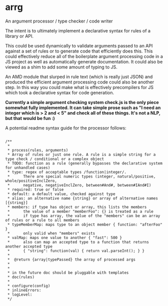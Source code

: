 arrg
====

An argument processor / type checker / code writer

The intent is to ultimately implement a declarative syntax for rules of a library or API.

This could be used dynamically to validate arguments passed to an API against a set of rules
or to generate code that efficiently does this. This could effectively reduce all of the boilerplate
argument processing code in a JS project as well as automatically generate documentation. It could
also be viewed as a shim to add some amount of typing to JS. 

An AMD module that slurped in rule text (which is really just JSON) and produced the efficient
argument processing code could also be another step. In this way you could make what is effectively 
precompilers for JS which took a declarative syntax for code generation. 

<b>
Currently a simple argument checking system check.js is the only piece somewhat fully implemented.
It can take simple prose such as "I need an integer which is > 2 and < 5" and check all of these things.
It's not a NLP, but that would be fun :)
</b>

A potential readme syntax guide for the processor follows:

<pre>
<code>
/**                                                                                                                      
 *                                                                                                                       
 * process(rules, arguments)                                                                                             
 * Array of rules or just one rule. A rule is a simple string for a type check / conditional or a complex object         
 * TODO: function as a rule (generally bypasses the declarative system for unhandled cases)                              
 * type: regex of acceptable types /function|integer/.                                                                   
 *      There are special numeric types (integer, natural/positive, whole/positiveInclZero,                              
 *      negative, negativeInclZero, between#And#, between#IAnd#I)                                                        
 * required: true or false                                                                                               
 * default: a default value, checked against type                                                                        
 * alias: an alternative name {string} or array of alternative names [{string}]                                          
 * members: if type has object or array, this lists the members                                                          
 *      the value of a member "memberFoo": {} is treated as a rule                                                       
 *      if type has array, the value of the "members" can be an array of rules or a rule to all members                  
 * typeMemberMap: maps type to an object member { function: "afterFoo" }                                                 
 *      only valid when "members" exists                                                                                 
 * valMap: maps one value to another { "fast": 500 }                                                                     
 *      also can map an accepted type to a function that returns another accepted type                                   
 *      { "string": function(val) { return val.parseInt(); } }                                                           
 *                                                                                                                       
 *  @return {array|typePassed} the array of processed args                                                               
 *                                                                                                                       
 *                                                                                                                       
 * in the future doc should be pluggable with templates                                                                  
 * doc(rules)                                                                                                            
 *                                                                                                                       
 * configure(config)                                                                                                     
 * inlineErrors:                                                                                                         
 * logLevel:                                                                                                             
 */   
</code>
</pre>


